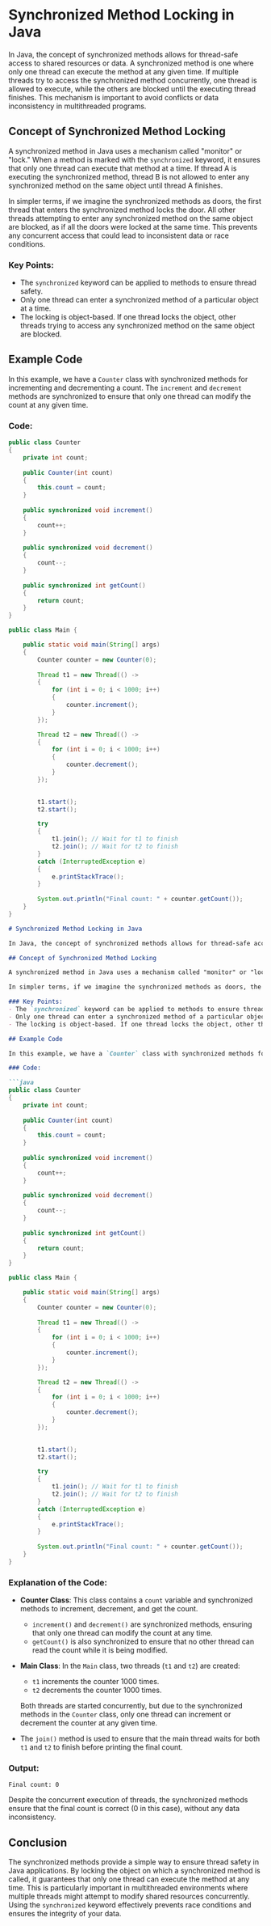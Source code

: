 # Synchronized Method Locking in Java

In Java, the concept of synchronized methods allows for thread-safe access to shared resources or data. A synchronized method is one where only one thread can execute the method at any given time. If multiple threads try to access the synchronized method concurrently, one thread is allowed to execute, while the others are blocked until the executing thread finishes. This mechanism is important to avoid conflicts or data inconsistency in multithreaded programs.

## Concept of Synchronized Method Locking

A synchronized method in Java uses a mechanism called "monitor" or "lock." When a method is marked with the `synchronized` keyword, it ensures that only one thread can execute that method at a time. If thread A is executing the synchronized method, thread B is not allowed to enter any synchronized method on the same object until thread A finishes.

In simpler terms, if we imagine the synchronized methods as doors, the first thread that enters the synchronized method locks the door. All other threads attempting to enter any synchronized method on the same object are blocked, as if all the doors were locked at the same time. This prevents any concurrent access that could lead to inconsistent data or race conditions.

### Key Points:
- The `synchronized` keyword can be applied to methods to ensure thread safety.
- Only one thread can enter a synchronized method of a particular object at a time.
- The locking is object-based. If one thread locks the object, other threads trying to access any synchronized method on the same object are blocked.

## Example Code

In this example, we have a `Counter` class with synchronized methods for incrementing and decrementing a count. The `increment` and `decrement` methods are synchronized to ensure that only one thread can modify the count at any given time.

### Code:

```java
public class Counter 
{
    private int count;
    
    public Counter(int count)
    {
        this.count = count;
    }
    
    public synchronized void increment()
    {
        count++;
    }
    
    public synchronized void decrement()
    {
        count--;
    }
    
    public synchronized int getCount()
    {
        return count;
    }
}

public class Main {

    public static void main(String[] args) 
    {
        Counter counter = new Counter(0);
           
        Thread t1 = new Thread(() -> 
        {
            for (int i = 0; i < 1000; i++) 
            {
                counter.increment();
            }
        });

        Thread t2 = new Thread(() -> 
        {
            for (int i = 0; i < 1000; i++) 
            {
                counter.decrement();
            }
        });

        
        t1.start();
        t2.start();

        try 
        {
            t1.join(); // Wait for t1 to finish
            t2.join(); // Wait for t2 to finish
        } 
        catch (InterruptedException e) 
        {
            e.printStackTrace();
        }
        
        System.out.println("Final count: " + counter.getCount());
    }
}
```
```markdown
# Synchronized Method Locking in Java

In Java, the concept of synchronized methods allows for thread-safe access to shared resources or data. A synchronized method is one where only one thread can execute the method at any given time. If multiple threads try to access the synchronized method concurrently, one thread is allowed to execute, while the others are blocked until the executing thread finishes. This mechanism is important to avoid conflicts or data inconsistency in multithreaded programs.

## Concept of Synchronized Method Locking

A synchronized method in Java uses a mechanism called "monitor" or "lock." When a method is marked with the `synchronized` keyword, it ensures that only one thread can execute that method at a time. If thread A is executing the synchronized method, thread B is not allowed to enter any synchronized method on the same object until thread A finishes.

In simpler terms, if we imagine the synchronized methods as doors, the first thread that enters the synchronized method locks the door. All other threads attempting to enter any synchronized method on the same object are blocked, as if all the doors were locked at the same time. This prevents any concurrent access that could lead to inconsistent data or race conditions.

### Key Points:
- The `synchronized` keyword can be applied to methods to ensure thread safety.
- Only one thread can enter a synchronized method of a particular object at a time.
- The locking is object-based. If one thread locks the object, other threads trying to access any synchronized method on the same object are blocked.

## Example Code

In this example, we have a `Counter` class with synchronized methods for incrementing and decrementing a count. The `increment` and `decrement` methods are synchronized to ensure that only one thread can modify the count at any given time.

### Code:

```java
public class Counter 
{
    private int count;
    
    public Counter(int count)
    {
        this.count = count;
    }
    
    public synchronized void increment()
    {
        count++;
    }
    
    public synchronized void decrement()
    {
        count--;
    }
    
    public synchronized int getCount()
    {
        return count;
    }
}

public class Main {

    public static void main(String[] args) 
    {
        Counter counter = new Counter(0);
           
        Thread t1 = new Thread(() -> 
        {
            for (int i = 0; i < 1000; i++) 
            {
                counter.increment();
            }
        });

        Thread t2 = new Thread(() -> 
        {
            for (int i = 0; i < 1000; i++) 
            {
                counter.decrement();
            }
        });

        
        t1.start();
        t2.start();

        try 
        {
            t1.join(); // Wait for t1 to finish
            t2.join(); // Wait for t2 to finish
        } 
        catch (InterruptedException e) 
        {
            e.printStackTrace();
        }
        
        System.out.println("Final count: " + counter.getCount());
    }
}
```

### Explanation of the Code:
- **Counter Class**: This class contains a `count` variable and synchronized methods to increment, decrement, and get the count.
  - `increment()` and `decrement()` are synchronized methods, ensuring that only one thread can modify the count at any time.
  - `getCount()` is also synchronized to ensure that no other thread can read the count while it is being modified.

- **Main Class**: In the `Main` class, two threads (`t1` and `t2`) are created:
  - `t1` increments the counter 1000 times.
  - `t2` decrements the counter 1000 times.
  
  Both threads are started concurrently, but due to the synchronized methods in the `Counter` class, only one thread can increment or decrement the counter at any given time.

- The `join()` method is used to ensure that the main thread waits for both `t1` and `t2` to finish before printing the final count.

### Output:
```text
Final count: 0
```

Despite the concurrent execution of threads, the synchronized methods ensure that the final count is correct (0 in this case), without any data inconsistency.

## Conclusion

The synchronized methods provide a simple way to ensure thread safety in Java applications. By locking the object on which a synchronized method is called, it guarantees that only one thread can execute the method at any time. This is particularly important in multithreaded environments where multiple threads might attempt to modify shared resources concurrently. Using the `synchronized` keyword effectively prevents race conditions and ensures the integrity of your data.
```